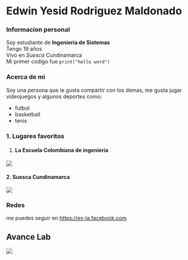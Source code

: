 # Edwin Yesid Rodriguez Maldonado

### Informacion personal
Soy estudiante de **Ingenieria de Sistemas**\
Tengo 19 años\
Vivo en *Suesca* Cundinamarca\
Mi primer codigo fue `print("hello word")`

### Acerca de mi

Soy una persona que le gusta compartir con los demas, me gusta jugar videojuegos y algunos deportes como:
- futbol
- basketball
- tenis

### 1. Lugares favoritos
1. #### La Escuela Colombiana de ingenieria
![](https://tycho.escuelaing.edu.co/contenido/ing-biomedica/imagen-home/imagen-escuela1.jpg)
#### 2. Suesca Cundinamarca
![](https://www.kienyke.com/wp-content/uploads/2018/02/sin.png)

### Redes
me puedes seguir en <https://es-la.facebook.com>

## Avance Lab
![](https://i.ibb.co/VH8pj9h/Untitled.png)
